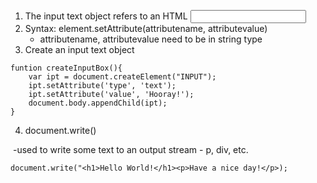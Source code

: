 1. The input text object refers to an HTML <input type="text">
2. Syntax: element.setAttribute(attributename, attributevalue)
   - attributename, attributevalue need to be in string type
3. Create an input text object

```
funtion createInputBox(){
    var ipt = document.createElement("INPUT");
    ipt.setAttribute('type', 'text');
    ipt.setAttribute('value', 'Hooray!');
    document.body.appendChild(ipt);
}
```

4. document.write()

​     -used to write some text to an output stream - p, div, etc.

```
document.write("<h1>Hello World!</h1><p>Have a nice day!</p>);
```

